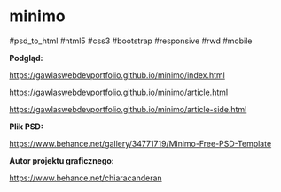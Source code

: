 # minimo

 #psd_to_html #html5 #css3 #bootstrap #responsive #rwd #mobile

**Podgląd:**

https://gawlaswebdevportfolio.github.io/minimo/index.html

https://gawlaswebdevportfolio.github.io/minimo/article.html

https://gawlaswebdevportfolio.github.io/minimo/article-side.html

**Plik PSD:**

https://www.behance.net/gallery/34771719/Minimo-Free-PSD-Template

**Autor projektu graficznego:**

https://www.behance.net/chiaracanderan
